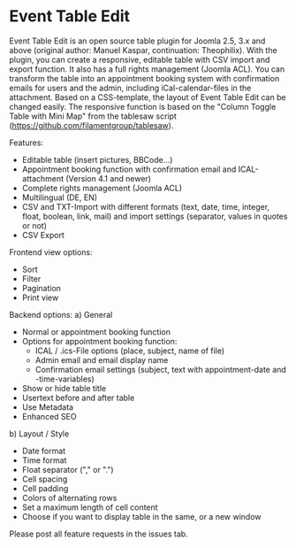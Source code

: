 # Event Table Edit
Event Table Edit is an open source table plugin for Joomla 2.5, 3.x and above (original author: Manuel Kaspar, continuation: Theophilix). With the plugin, you can create a responsive, editable table with CSV import and export function. It also has a full rights management (Joomla ACL). 
You can  transform the table into an appointment booking system with confirmation emails for users and the admin, including iCal-calendar-files in the attachment. Based on a CSS-template, the layout of Event Table Edit can be changed easily. The responsive function is based on the "Column Toggle Table with Mini Map" from the tablesaw script (https://github.com/filamentgroup/tablesaw).



Features:

- Editable table (insert pictures, BBCode...)
- Appointment booking function with confirmation email and ICAL-attachment (Version 4.1 and newer)
- Complete rights management (Joomla ACL)
- Multilingual (DE, EN)
- CSV and TXT-Import with different formats (text, date, time, integer, float, boolean, link, mail) 
  and import settings (separator, values in quotes or not)
- CSV Export

Frontend view options:
- Sort
- Filter
- Pagination
- Print view

Backend options:
a) General
- Normal or appointment booking function
- Options for appointment booking function:
  + ICAL / .ics-File options (place, subject, name of file)
  + Admin email and email display name
  + Confirmation email settings (subject, text with appointment-date and -time-variables)
- Show or hide table title
- Usertext before and after table
- Use Metadata
- Enhanced SEO

b) Layout / Style
- Date format
- Time format
- Float separator ("," or ".")
- Cell spacing
- Cell padding
- Colors of alternating rows
- Set a maximum length of cell content
- Choose if you want to display table in the same, or a new window

Please post all feature requests in the issues tab.

